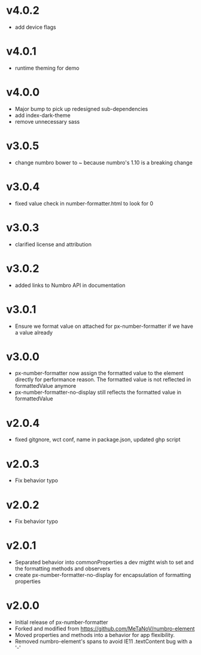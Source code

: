 v4.0.2
==================
* add device flags

v4.0.1
==================
* runtime theming for demo

v4.0.0
==================
* Major bump to pick up redesigned sub-dependencies
* add index-dark-theme
* remove unnecessary sass

v3.0.5
==================
* change numbro bower to ~ because numbro's 1.10 is a breaking change

v3.0.4
==================
* fixed value check in number-formatter.html to look for 0

v3.0.3
==================
* clarified license and attribution

v3.0.2
==================
* added links to Numbro API in documentation

v3.0.1
==================
* Ensure we format value on attached for px-number-formatter if we have a value already

v3.0.0
==================
* px-number-formatter now assign the formatted value to the element
directly for performance reason. The formatted value is not reflected in formattedValue anymore
* px-number-formatter-no-display still reflects the formatted value in formattedValue

v2.0.4
==================
* fixed gitgnore, wct conf, name in package.json, updated ghp script

v2.0.3
==================
* Fix behavior typo

v2.0.2
==================
* Fix behavior typo

v2.0.1
==================
* Separated behavior into commonProperties a dev migtht wish to set and the formatting methods and observers
* create px-number-formatter-no-display for encapsulation of formatting properties

v2.0.0
==================
* Initial release of px-number-formatter
* Forked and modified from https://github.com/MeTaNoV/numbro-element
* Moved properties and methods into a behavior for app flexibility.
* Removed numbro-element's spans to avoid IE11 .textContent bug with a '-'
